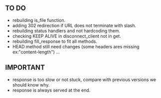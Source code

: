 ## TO DO ##
- rebuilding is_file function.
- adding 302 redirection if URL does not terminate with slash.
- rebuilding status handlers and not hardcoding them.
- checking KEEP ALIVE in disconnect_client not in get.
- rebuilding fill_response to fit all methods.
- HEAD method still need changes (some headers ares missing ex:"content-length") ...

## IMPORTANT ##
- response is too slow or not stuck, compare with previous versions we should know why.
- response is always served at the end.
